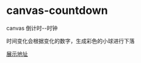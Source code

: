 
# canvas-countdown
canvas 倒计时--时钟

时间变化会根据变化的数字，生成彩色的小球进行下落

[展示地址](https://jjeejj.github.io/canvas-countdown)
